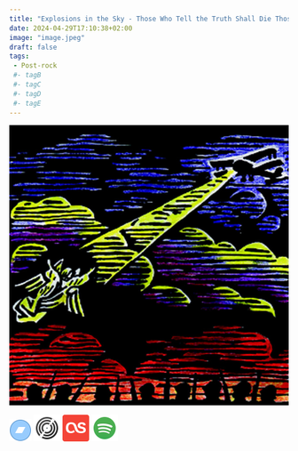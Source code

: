 ```yaml
---
title: "Explosions in the Sky - Those Who Tell the Truth Shall Die Those Who Tell the Truth Shall Live Forever"
date: 2024-04-29T17:10:38+02:00
image: "image.jpeg"
draft: false
tags:
 - Post-rock
 #- tagB
 #- tagC
 #- tagD
 #- tagE
---
```

![cover](image.jpeg (Explosions-in-the-Sky - Those-Who-Tell-the-Truth-Shall-Die,-Those-Who-Tell-the-Truth-Shall-Live-Forever))
 
[![bandcamp](../links/svg/bandcamp.png (bandcamp))](https://explosionsinthesky.bandcamp.com/album/those-who-tell-the-truth-shall-die-those-who-tell-the-truth-shall-live-forever?from=search&search_item_id=2275670266&search_item_type=a&search_match_part=%3F&search_page_id=3370797105&search_page_no=1&search_rank=1&search_sig=1b8d7fa3f463723e13c9c7ca8cf642ba)
[![discogs](../links/svg/discogs.png (discogs))](https://www.discogs.com/master/4178)
[![lastfm](../links/svg/lastfm.png (lastfm))]()
[![spotify](../links/svg/spotify.png (putify))](https://open.spotify.com/album/2TmYd2YYLJ5dpKiL4pEqkD)
 
